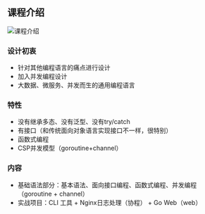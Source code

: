 ## 课程介绍

![课程介绍](https://bxdc-static.oss-cn-beijing.aliyuncs.com/images/go.001.jpeg)

### 设计初衷
* 针对其他编程语言的痛点进行设计
* 加入并发编程设计
* 大数据、微服务、并发而生的通用编程语言

### 特性
* 没有继承多态、没有泛型、没有try/catch
* 有接口（和传统面向对象语言实现接口不一样，很特别）
* 函数式编程
* CSP并发模型（goroutine+channel）

### 内容
* 基础语法部分：基本语法、面向接口编程、函数式编程、并发编程（goroutine + channel）
* 实战项目：CLI 工具 + Nginx日志处理（协程） + Go Web（web）
